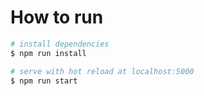 # How to run

```bash
# install dependencies
$ npm run install

# serve with hot reload at localhost:5000
$ npm run start
```
